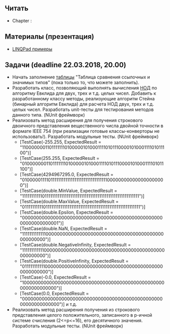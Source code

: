 ## Читать
- []() Chapter :

## Материалы (презентация)
- [LINQPad примеры](https://drive.google.com/drive/u/0/folders/1Q4QQVPfk7HTa2WsJ9w-Q1aj-iSV5v0RX)

## Задачи (deadline 22.03.2018, 20.00)
- Начать заполнение [таблицы](https://drive.google.com/drive/u/0/folders/1fRbjNJTNmp5KbxlLf28ihcrLB26_Ul0t) "Таблица сравнения ссылочных и значимых типов" (пока только то, что можете заполнить).
- Разработать класс, позволяющий выполнять вычисления [НОД](https://habrahabr.ru/post/205106/) по алгоритму Евклида для двух, трех и т.д. целых чисел. Добавить к разработанному классу методы, реализующие алгоритм Стейна (бинарный алгоритм Евклида) для расчета НОД двух, трех и т.д. целых чисел. Разработать unit-тесты для тестирования методов данного типа. (NUnit фреймворк)
- Реализовать метод расширения для получения строкового двоичного представления вещественного числа двойной точности в формате IEEE 754 (при реализации готовые  классы-конверторы не использовать!). Разработать модульные тесты. (NUnit фреймворк)
  - [TestCase(-255.255, ExpectedResult = "1100000001101111111010000010100011110101110000101000111101011100")]
  - [TestCase(255.255, ExpectedResult = "0100000001101111111010000010100011110101110000101000111101011100")]
  - [TestCase(4294967295.0, ExpectedResult = "0100000111101111111111111111111111111111111000000000000000000000")]
  - [TestCase(double.MinValue, ExpectedResult = "1111111111101111111111111111111111111111111111111111111111111111")]
  - [TestCase(double.MaxValue, ExpectedResult = "0111111111101111111111111111111111111111111111111111111111111111")]
  - [TestCase(double.Epsilon, ExpectedResult = "0000000000000000000000000000000000000000000000000000000000000001")]
  - [TestCase(double.NaN, ExpectedResult = "1111111111111000000000000000000000000000000000000000000000000000")]
  - [TestCase(double.NegativeInfinity, ExpectedResult = "1111111111110000000000000000000000000000000000000000000000000000")]
  - [TestCase(double.PositiveInfinity, ExpectedResult = "0111111111110000000000000000000000000000000000000000000000000000")]
  - [TestCase(-0.0, ExpectedResult = "1000000000000000000000000000000000000000000000000000000000000000")]
  - [TestCase(0.0, ExpectedResult = "0000000000000000000000000000000000000000000000000000000000000000")]
и т.д.
- Реализовать метод расширения получения из строкового представления целого положительного, записанного в p-ичной системе счисления (2<=p<=16), его десятичного значения. Разработать модульные тесты. (NUnit фреймворк)
